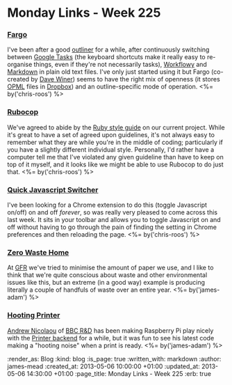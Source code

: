 Monday Links - Week 225
============

### [Fargo](http://fargo.io/)

I've been after a good [outliner](http://en.wikipedia.org/wiki/Outliner) for a while, after continuously switching between [Google Tasks](http://mail.google.com/tasks) (the keyboard shortcuts make it really easy to re-organise things, even if they're not necessarily tasks), [Workflowy](https://workflowy.com/) and [Markdown](http://daringfireball.net/projects/markdown/) in plain old text files. I've only just started using it but Fargo (co-created by [Dave Winer](http://scripting.com/)) seems to have the right mix of openness (it stores [OPML](http://en.wikipedia.org/wiki/OPML) files in [Dropbox](https://www.dropbox.com/)) and an outline-specific mode of operation. <%= by('chris-roos') %>


### [Rubocop](https://github.com/bbatsov/rubocop)

We've agreed to abide by the [Ruby style guide](https://github.com/bbatsov/ruby-style-guide) on our current project. While it's great to have a set of agreed upon guidelines, it's not always easy to remember what they are while you're in the middle of coding; particularly if you have a slightly different individual style. Personally, I'd rather have a computer tell me that I've violated any given guideline than have to keep on top of it myself, and it looks like we might be able to use Rubocop to do just that. <%= by('chris-roos') %>


### [Quick Javascript Switcher](https://chrome.google.com/webstore/detail/quick-javascript-switcher/geddoclleiomckbhadiaipdggiiccfje)

I've been looking for a Chrome extension to do this (toggle Javascript on/off) on and off *forever*, so was really very pleased to come across this last week. It sits in your toolbar and allows you to toggle Javascript on and off without having to go through the pain of finding the setting in Chrome preferences and then reloading the page. <%= by('chris-roos') %>


### [Zero Waste Home](http://www.sfgate.com/homeandgarden/article/Zero-Waste-How-green-can-you-go-4453596.php)

At [GFR](/) we've tried to minimise the amount of paper we use, and I like to think that we're quite conscious about waste and other environmental issues like this, but an extreme (in a good way) example is producing literally a couple of handfuls of waste over an entire year. <%= by('james-adam') %>


### [Hooting Printer](https://vimeo.com/63080261)

[Andrew Nicolaou](http://andrewnicolaou.co.uk/) of [BBC R&D](http://www.bbc.co.uk/rd) has been making Raspberry Pi play nicely with the [Printer backend](http://printer.exciting.io) for a while, but it was fun to see his latest code making a "hooting noise" when a print is ready. <%= by('james-adam') %>



:render_as: Blog
:kind: blog
:is_page: true
:written_with: markdown
:author: james-mead
:created_at: 2013-05-06 10:00:00 +01:00
:updated_at: 2013-05-06 14:30:00 +01:00
:page_title: Monday Links - Week 225
:erb: true

